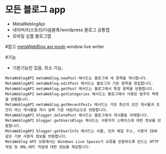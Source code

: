 # 모든 블로그 app
- MetaWeblogApi 
- 네이버/티스토리/다음블록/wordpress 블로그 공통앱 
- 모바일 심플 블로그앱

#참고 
[metaWebBlog api msdn](https://msdn.microsoft.com/ko-kr/library/bb259697.aspx)
window live writer

#기능 
- 기본기능만 있음. 최소 기능;
```
MetaWeblogAPI metaWeblog.newPost 메서드는 블로그에 새 항목을 게시합니다.
MetaWeblogAPI metaWeblog.editPost 메서드는 블로그의 기존 항목을 편집합니다.
MetaWeblogAPI metaWeblog.getPost 메서드는 블로그에서 특정 항목을 반환합니다.
MetaWeblogAPI metaWeblog.getCategories 메서드는 블로그에서 사용된 범주의 목록을 반환합니다.
MetaWeblogAPI metaWeblog.getRecentPosts 메서드는 가장 최근의 초안 게시물과 초안이 아닌 게시물을 게시 날짜 기준 내림차순으로 반환합니다.
MetaWeblogAPI blogger.deletePost 메서드는 블로그에서 게시물을 삭제합니다.
MetaWeblogAPI blogger.getUsersBlogs 메서드는 사용자의 스페이스에 대한 정보를 반환합니다.
MetaWeblogAPI blogger.getUserInfo 메서드는 이름, 전자 메일 주소, 사용자 ID와 같은 기본 사용자 정보를 반환합니다.
MetaWeblog API 오류에서는 Windows Live Spaces가 오류를 반환하도록 만드는 HTTP 작업 및 XML-RPC 작업에 대한 정보를 제공합니다.
```